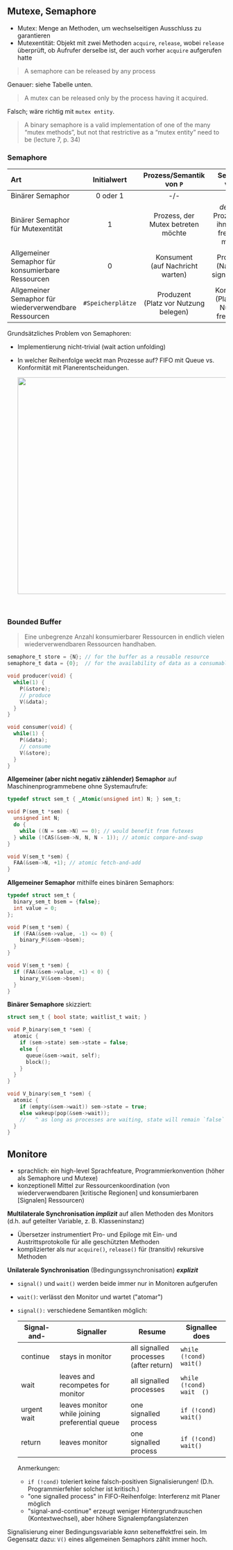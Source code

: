 ## Mutexe, Semaphore

- Mutex: Menge an Methoden, um wechselseitigen Ausschluss zu garantieren
- Mutexentität: Objekt mit zwei Methoden `acquire`, `release`, wobei `release` überprüft, ob Aufrufer derselbe ist, der auch vorher `acquire` aufgerufen hatte

> A semaphore can be released by any process

Genauer: siehe Tabelle unten.

> A mutex can be released only by the process having it acquired.

Falsch; wäre richtig mit `mutex entity`.

> A binary semaphore is a valid implementation of one of the many “mutex methods”, but not that restrictive as a “mutex entity” need to be (lecture 7, p. 34)


### Semaphore

| Art | Initialwert | Prozess/Semantik von `P` | Semantik von `V` | Autorisierung für `V` nötig?
|:-|:-:|:-:|:-:|-|
| Binärer Semaphor | 0 oder 1 | -/- | -/- | optional
| Binärer Semaphor für Mutexentität | 1 | Prozess, der Mutex betreten möchte | *derselbe* Prozess, der ihn wieder freigeben möchte | zwingend
| Allgemeiner Semaphor für konsumierbare Ressourcen | 0 | Konsument<br>(auf Nachricht warten) | Produzent<br>(Nachricht signalisieren) | falsch
| Allgemeiner Semaphor für wiederverwendbare Ressourcen | `#Speicherplätze` | Produzent<br>(Platz vor Nutzung belegen) | Konsument<br>(Platz nach Nutzung freigeben) | falsch

Grundsätzliches Problem von Semaphoren:

- Implementierung nicht-trivial (wait action unfolding)
- In welcher Reihenfolge weckt man Prozesse auf? FIFO mit Queue vs. Konformität mit Planerentscheidungen.

  <img src="./lectures/_nice_slide-lec7-sem-waitlist.png" width="500" />

<br>

### Bounded Buffer

> Eine unbegrenze Anzahl konsumierbarer Ressourcen in endlich vielen wiederverwendbaren Ressourcen handhaben.

```c
semaphore_t store = {N}; // for the buffer as a reusable resource
semaphore_t data = {0};  // for the availability of data as a consumable resource (signal)

void producer(void) {
  while(1) {
    P(&store);
    // produce
    V(&data);
  }
}

void consumer(void) {
  while(1) {
    P(&data);
    // consume
    V(&store);
  }
}
```

**Allgemeiner (aber nicht negativ zählender) Semaphor** auf Maschinenprogrammebene ohne Systemaufrufe:

```c
typedef struct sem_t { _Atomic(unsigned int) N; } sem_t;

void P(sem_t *sem) {
  unsigned int N;
  do {
    while ((N = sem->N) == 0); // would benefit from futexes
  } while (!CAS(&sem->N, N, N - 1)); // atomic compare-and-swap
}

void V(sem_t *sem) {
  FAA(&sem->N, +1); // atomic fetch-and-add
}
```

**Allgemeiner Semaphor** mithilfe eines binären Semaphors:

```c
typedef struct sem_t {
  binary_sem_t bsem = {false};
  int value = 0;
};

void P(sem_t *sem) {
  if (FAA(&sem->value, -1) <= 0) {
    binary_P(&sem->bsem);
  }
}

void V(sem_t *sem) {
  if (FAA(&sem->value, +1) < 0) {
    binary_V(&sem->bsem); 
  }
}
```

**Binärer Semaphore** skizziert:

```c
struct sem_t { bool state; waitlist_t wait; }

void P_binary(sem_t *sem) {
  atomic {
    if (sem->state) sem->state = false;
    else {
      queue(&sem->wait, self);
      block();
    }
  }
}

void V_binary(sem_t *sem) {
  atomic {
    if (empty(&sem->wait)) sem->state = true;
    else wakeup(pop(&sem->wait));
    //   ^ as long as processes are waiting, state will remain `false`
  }
}
```

## Monitore

- sprachlich: ein high-level Sprachfeature, Programmierkonvention (höher als Semaphore und Mutexe)
- konzeptionell Mittel zur Ressourcenkoordination (von wiederverwendbaren \[kritische Regionen\] und konsumierbaren \[Signalen\] Ressourcen)


**Multilaterale Synchronisation *implizit*** auf allen Methoden des Monitors (d.h. auf geteilter Variable, z. B. Klasseninstanz)
  - Übersetzer instrumentiert Pro- und Epiloge mit Ein- und Austrittsprotokolle für alle geschützten Methoden
  - komplizierter als nur `acquire()`, `release()` für (transitiv) rekursive Methoden

**Unilaterale Synchronisation** (Bedingungssynchronisation) ***explizit***

- `signal()` und `wait()` werden beide immer nur in Monitoren aufgerufen
- `wait()`: verlässt den Monitor und wartet ("atomar")
- `signal():` verschiedene Semantiken möglich:

  Signal-and- | Signaller | Resume | Signallee does
  |-|-|-|-|
  |continue|stays in monitor|all signalled processes<br>(after return) | `while   (!cond) wait()`
  |wait|leaves and recompetes for monitor|all signalled processes| `while (!cond) wait  ()`
  |urgent wait|leaves monitor while joining preferential queue|one signalled process |   `if (!cond) wait()`
  |return|leaves monitor|one signalled process | `if (!cond) wait()`

  Anmerkungen:
  
  
  - `if (!cond)` toleriert keine falsch-positiven Signalisierungen! (D.h.   Programmierfehler solcher ist kritisch.)
  - "one signalled process" in FIFO-Reihenfolge: Interferenz mit Planer möglich
  - "signal-and-continue" erzeugt weniger Hintergrundrauschen (Kontextwechsel), aber   höhere Signalempfangslatenzen


Signalisierung einer Bedingungsvariable *kann* seiteneffektfrei sein. Im Gegensatz dazu: `V()` eines allgemeinen  Semaphors zählt immer hoch.